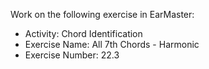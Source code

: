 Work on the following exercise in EarMaster:
- Activity: Chord Identification
- Exercise Name: All 7th Chords - Harmonic
- Exercise Number: 22.3
